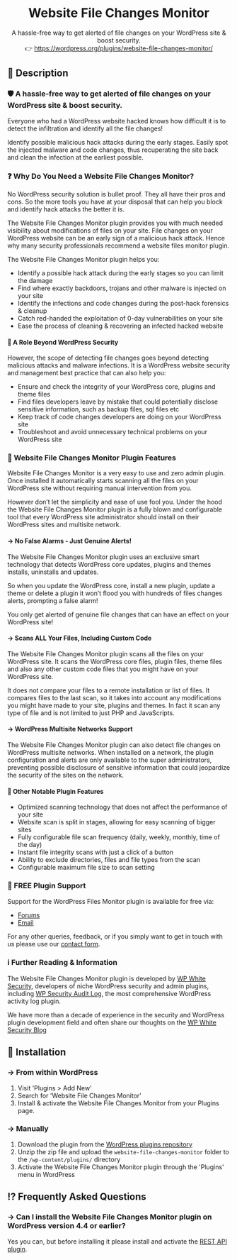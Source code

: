 <h1 align="center">Website File Changes Monitor</h1>

<p align="center">A hassle-free way to get alerted of file changes on your WordPress site & boost security.
<br/>👉 <a href="https://wordpress.org/plugins/website-file-changes-monitor/">https://wordpress.org/plugins/website-file-changes-monitor/</a>
</p>

## 📖 Description

### 🛡️ A hassle-free way to get alerted of file changes on your WordPress site & boost security.

Everyone who had a WordPress website hacked knows how difficult it is to detect the infiltration and identify all the file changes!

Identify possible malicious hack attacks during the early stages. Easily spot the injected malware and code changes, thus recuperating the site back and clean the infection at the earliest possible.

### ❓ Why Do You Need a Website File Changes Monitor?

No WordPress security solution is bullet proof. They all have their pros and cons. So the more tools you have at your disposal that can help you block and identify hack attacks the better it is.

The Website File Changes Monitor plugin provides you with much needed visibility about modifications of files on your site. File changes on your WordPress website can be an early sign of a malicious hack attack. Hence why many security professionals recommend a website files monitor plugin.

The Website File Changes Monitor plugin helps you:

- Identify a possible hack attack during the early stages so you can limit the damage
- Find where exactly backdoors, trojans and other malware is injected on your site
- Identify the infections and code changes during the post-hack forensics & cleanup
- Catch red-handed the exploitation of 0-day vulnerabilities on your site
- Ease the process of cleaning & recovering an infected hacked website

#### 🚀 A Role Beyond WordPress Security

However, the scope of detecting file changes goes beyond detecting malicious attacks and malware infections. It is a WordPress website security and management best practice that can also help you:

- Ensure and check  the integrity of your WordPress core, plugins and theme files
- Find files developers leave by mistake that could potentially disclose sensitive information, such as backup files, sql files etc
- Keep track of code changes developers are doing on your WordPress site
- Troubleshoot and avoid unnecessary technical problems on your WordPress site

### 🔰 Website File Changes Monitor Plugin Features

Website File Changes Monitor is a very easy to use and zero admin plugin. Once installed it automatically starts scanning all the files on your WordPress site without requiring manual intervention from you.

However don’t let the simplicity and ease of use fool you. Under the hood the Website File Changes Monitor plugin is a fully blown and configurable tool that every WordPress site administrator should install on their WordPress sites and multisite network.

#### → No False Alarms - Just Genuine Alerts!

The Website File Changes Monitor plugin uses an exclusive smart technology that detects WordPress core updates, plugins and themes installs, uninstalls and updates.

So when you update the WordPress core, install a new plugin, update a theme or delete a plugin it won’t flood you with hundreds of files changes alerts, prompting a false alarm!

You only get alerted of genuine file changes that can have an effect on your WordPress site!

#### → Scans ALL Your Files, Including Custom Code

The Website File Changes Monitor plugin scans all the files on your WordPress site. It scans the WordPress core files, plugin files, theme files and also any other custom code files that you might have on your WordPress site.

It does not compare your files to a remote installation or list of files. It compares files to the last scan, so it takes into account any modifications you might have made to your site, plugins and themes. In fact it scan any type of file and is not limited to just PHP and JavaScripts.

#### → WordPress Multisite Networks Support

The Website File Changes Monitor plugin can also detect file changes on WordPress multisite networks. When installed on a network, the plugin configuration and alerts are only available to the super administrators, preventing possible disclosure of sensitive information that could jeopardize the security of the sites on the network.

#### 🎯 Other Notable Plugin Features

- Optimized scanning technology that does not affect the performance of your site
- Website scan is split in stages, allowing for easy scanning of bigger sites
- Fully configurable file scan frequency (daily, weekly, monthly, time of the day)
- Instant file integrity scans with just a click of a button
- Ability to exclude directories, files and file types from the scan
- Configurable maximum file size to scan setting

### 🤝 FREE Plugin Support
Support for the WordPress Files Monitor plugin is available for free via:

- [Forums](https://wordpress.org/support/plugins/website-file-changes-monitor/)
- [Email](https://www.wpwhitesecurity.com/contact-wp-white-security/)

For any other queries, feedback, or if you simply want to get in touch with us please use our [contact form](https://www.wpwhitesecurity.com/contact-wp-white-security/).

### ℹ️ Further Reading & Information
The Website File Changes Monitor plugin is developed by [WP White Security](https://www.wpwhitesecurity.com/), developers of niche WordPress security and admin plugins, including [WP Security Audit Log](https://wordpress.org/plugins/wp-security-audit-log/), the most comprehensive WordPress activity log plugin.

We have more than a decade of experience in the security and WordPress plugin development field and often share our thoughts on the [WP White Security Blog](https://www.wpwhitesecurity.com/blog/)

## 💾 Installation

### → From within WordPress

1. Visit 'Plugins > Add New'
2. Search for 'Website File Changes Monitor'
3. Install & activate the Website File Changes Monitor from your Plugins page.

### → Manually

1. Download the plugin from the [WordPress plugins repository](https://wordpress.org/plugins/website-file-changes-monitor/)
1. Unzip the zip file and upload the `website-file-changes-monitor` folder to the `/wp-content/plugins/` directory
1. Activate the Website File Changes Monitor plugin through the 'Plugins' menu in WordPress

## ⁉️ Frequently Asked Questions

### → Can I install the Website File Changes Monitor plugin on WordPress version 4.4 or earlier?

Yes you can, but before installing it please install and activate the [REST API plugin](https://wordpress.org/plugins/rest-api/).
